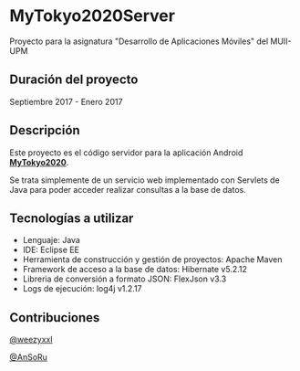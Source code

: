 # MyTokyo2020Server
Proyecto para la asignatura "Desarrollo de Aplicaciones Móviles" del MUII-UPM
## Duración del proyecto

 Septiembre 2017 - Enero 2017
## Descripción

 Este proyecto es el código servidor para la aplicación Android [**MyTokyo2020**](https://github.com/weezyxxl/MyTokyo2020).

Se trata simplemente de un servicio web implementado con Servlets de Java para poder acceder realizar consultas a la base de datos.

## Tecnologías a utilizar

 - Lenguaje: Java
 - IDE: Eclipse EE
 - Herramienta de construcción y gestión de proyectos: Apache Maven
 - Framework de acceso a la base de datos: Hibernate v5.2.12
 - Libreria de conversión a formato JSON: FlexJson v3.3
 - Logs de ejecución: log4j v1.2.17

## Contribuciones
 [@weezyxxl](https://github.com/weezyxxl)
 
 [@AnSoRu](https://github.com/AnSoRu)
